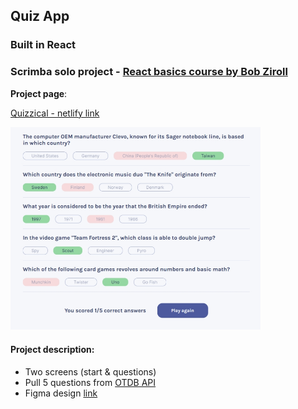 ## Quiz App 

### Built in React
### Scrimba solo project - [React basics course by Bob Ziroll](https://scrimba.com/learn/learnreact)

**Project page**:

[Quizzical - netlify link](https://quiz-app-agnkos.netlify.app/)

<img src='./public/images/screen2.jpg' width='400'> 

#### Project description:
- Two screens (start & questions)
- Pull 5 questions from [OTDB API](https://opentdb.com/api_config.php)
- Figma design [link](https://www.figma.com/file/E9S5iPcm10f0RIHK8mCqKL/Quizzical-App?node-id=0%3A1)

